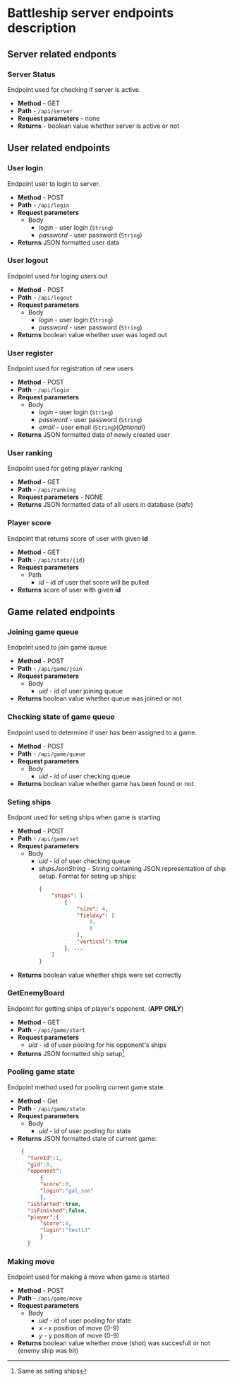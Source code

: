 # Battleship server endpoints description

## Server related endponts
### Server Status
Endpoint used for checking if server is active.
* **Method** - GET
* **Path** - `/api/server`   
* **Request parameters** - none
* **Returns** - boolean value whether server is active or not

## User related endpoints
### User login 
Endpoint user to login to server. 
* **Method** - POST
* **Path** - `/api/login`
* **Request parameters** 
    * Body
        * *login* - user login (`String`)
        * *password* - user password (`String`) 
* **Returns** JSON formatted user data

### User logout
Endpoint used for loging users out
* **Method** - POST
* **Path** - `/api/logout`
* **Request parameters** 
    * Body
        * *login* - user login (`String`)
        * *password* - user password (`String`)         
* **Returns** boolean value whether user was loged out

### User register
Endpoint used for registration of new users
* **Method** - POST
* **Path** - `/api/login`
* **Request parameters** 
    * Body
        * *login* - user login (`String`)
        * *password* - user password (`String`) 
        * *email* - user email (`String`)(*Optional*)
* **Returns** JSON formatted data of newly created user

### User ranking
Endpoint used for geting player ranking
* **Method** - GET
* **Path** - `/api/ranking`
* **Request parameters** - NONE
* **Returns** JSON formatted data of all users in database (*safe*)

### Player score
Endpoint that returns score of user with given **id**
* **Method** - GET
* **Path** - `/api/stats/{id}`
* **Request parameters**
    * Path
        * *id* - id of user that score will be pulled
* **Returns** score of user with given **id**

## Game related endpoints
### Joining game queue
Endpoint used to join game queue
* **Method** - POST
* **Path** - `/api/game/join`
* **Request parameters**
    * Body
        * *uid* - id of user joining queue
* **Returns** boolean value whether queue was joined or not

### Checking state of game queue
Endpoint used to determine if user has been assigned to a game. 
* **Method** - POST
* **Path** - `/api/game/queue`
* **Request parameters**
    * Body
        * *uid* - id of user checking queue
* **Returns** boolean value whether game has been found or not.

### Seting ships
Endpont used for seting ships when game is starting
* **Method** - POST
* **Path** - `/api/game/set`
* **Request parameters**
    * Body
        * *uid* - id of user checking queue
        * *shipsJsonString* - String containing JSON representation of ship setup.
            Format for seting up ships:
            ```json
            {
                "ships": [
                    {
                        "size": 4,
                        "fieldxy": [
                            0,
                            0
                        ],
                        "vertical": true
                    }, ... 
                ]
            }
            ```
* **Returns** boolean value whether ships were set correctly

### GetEnemyBoard
Endpoint for getting ships of player's opponent. (**APP ONLY**)
* **Method** - GET
* **Path** - `/api/game/start`
* **Request parameters**
    *  *uid* - id of user pooling for his opponent's ships
* **Returns** JSON formatted ship setup[^1]

[^1]: Same as seting ships

### Pooling game state
Endpoint method used for pooling current game state. 
* **Method** - Get
* **Path** - `/api/game/state`
* **Request parameters**
    * Body
        * *uid* - id of user pooling for state
* **Returns** JSON formatted state of current game:
    ```json
     {
       "turnId":1,
       "gid":0,
       "opponent":
           {
           "score":0,
           "login":"gal_son"
           },
       "isStarted":true,
       "isFinished":false,
       "player":{
           "score":0,
           "login":"test13"
           }
       }
    ```

### Making move
Endpoint used for making a move when game is started
* **Method** - POST
* **Path** - `/api/game/move`
* **Request parameters**
    * Body
        * *uid* - id of user pooling for state
        * *x* - x position of move (0-9)
        * *y* - y position of move (0-9)
* **Returns** boolean value whether move (shot) was succesfull or not (enemy ship was hit)